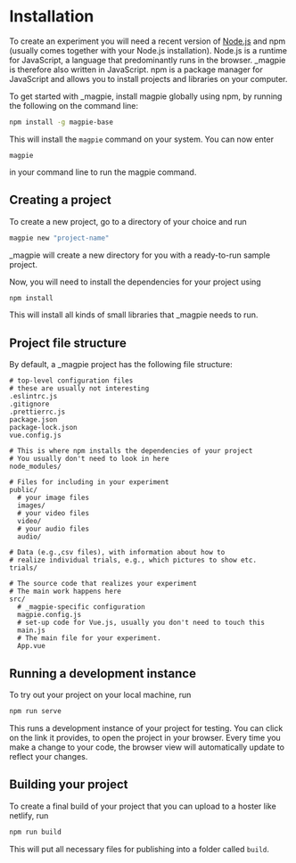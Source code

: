 # Installation
To create an experiment you will need a recent version of [Node.js](https://nodejs.org) and npm (usually comes together with your Node.js installation).
Node.js is a runtime for JavaScript, a language that predominantly runs in the browser. _magpie is therefore also written in JavaScript. npm is a package manager for JavaScript and allows you to install projects and libraries on your computer.

To get started with _magpie, install magpie globally using npm, by running the following on the command line:

```bash
npm install -g magpie-base
```

This will install the `magpie` command on your system. You can now enter

```
magpie
```

in your command line to run the magpie command.

## Creating a project
To create a new project, go to a directory of your choice and run

```bash
magpie new "project-name"
```

_magpie will create a new directory for you with a ready-to-run sample project.

Now, you will need to install the dependencies for your project using

```bash
npm install
```

This will install all kinds of small libraries that _magpie needs to run.

## Project file structure
By default, a _magpie project has the following file structure:

```gitignore
# top-level configuration files
# these are usually not interesting
.eslintrc.js
.gitignore
.prettierrc.js
package.json
package-lock.json
vue.config.js

# This is where npm installs the dependencies of your project
# You usually don't need to look in here
node_modules/

# Files for including in your experiment 
public/
  # your image files
  images/
  # your video files
  video/
  # your audio files
  audio/
 
# Data (e.g.,csv files), with information about how to
# realize individual trials, e.g., which pictures to show etc.
trials/

# The source code that realizes your experiment
# The main work happens here
src/
  # _magpie-specific configuration
  magpie.config.js
  # set-up code for Vue.js, usually you don't need to touch this
  main.js
  # The main file for your experiment.
  App.vue

```


## Running a development instance
To try out your project on your local machine, run

```bash
npm run serve
```

This runs a development instance of your project for testing.
You can click on the link it provides, to open the project in your browser.
Every time you make a change to your code, the browser view will automatically update to reflect your changes.


## Building your project
To create a final build of your project that you can upload to a hoster like netlify, run

```bash
npm run build
```

This will put all necessary files for publishing into a folder called `build`.
